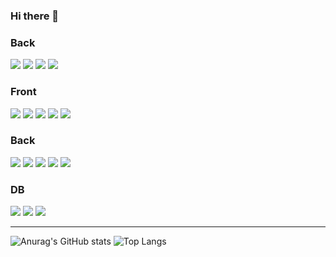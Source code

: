 ### Hi there 👋

<!--
**Ahndaegeun/Ahndaegeun** is a ✨ _special_ ✨ repository because its `README.md` (this file) appears on your GitHub profile.

Here are some ideas to get you started:

- 🔭 I’m currently working on ...
- 🌱 I’m currently learning ...
- 👯 I’m looking to collaborate on ...
- 🤔 I’m looking for help with ...
- 💬 Ask me about ...
- 📫 How to reach me: ...
- 😄 Pronouns: ...
- ⚡ Fun fact: ...
-->

<h3>Back</h3>
<div>
<img src="https://img.shields.io/badge/Java-F7DF1E?style=for-the badge&logo=Java&logoColor=FFFFFF"/>
<img src="https://img.shields.io/badge/Kotlin-F7DF1E?style=for-the badge&logo=Kotlin&logoColor=FFFFFF"/>
<img src="https://img.shields.io/badge/C-F7DF1E?style=for-the badge&logo=C&logoColor=FFFFFF"/>
<img src="https://img.shields.io/badge/C#-F7DF1E?style=for-the badge&logo=C Sharp&logoColor=FFFFFF"/>
</div>

<h3>Front</h3>
<div>
<img src="https://img.shields.io/badge/JavaScript-F7DF1E?style=for-the badge&logo=JavaScript&logoColor=FFFFFF"/>
<img src="https://img.shields.io/badge/HTML5-E34F26?style=for-the badge&logo=HTML5&logoColor=FFFFFF"/>
<img src="https://img.shields.io/badge/CSS3-1572B6?style=for-the badge&logo=CSS3&logoColor=FFFFFF"/>
<img src="https://img.shields.io/badge/Thymeleaf-4FC08D?style=for-the badge&logo=Thymeleaf&logoColor=FFFFFF"/>
<img src="https://img.shields.io/badge/jQuery-0769AD?style=for-the badge&logo=jQuery&logoColor=FFFFFF"/>
</div>

<h3>Back</h3>
<div>
<img src="https://img.shields.io/badge/Java-007396?style=for-the badge&logo=Java&logoColor=FFFFFF"/>
<img src="https://img.shields.io/badge/Hibernate-59666C?style=for-the badge&logo=Hibernate&logoColor=FFFFFF"/>
<img src="https://img.shields.io/badge/Spring-6DB33F?style=for-the badge&logo=Spring&logoColor=FFFFFF"/>
<img src="https://img.shields.io/badge/SpringBoot-6DB33F?style=for-the badge&logo=SpringBoot&logoColor=FFFFFF"/>
<img src="https://img.shields.io/badge/ThymeLeaf-6DB33F?style=for-the badge&logo=ThymeLeaf&logoColor=FFFFFF"/>
</div>

<h3>DB</h3>
<div>
<img src="https://img.shields.io/badge/Oracle-F80000?style=for-the badge&logo=Oracle&logoColor=FFFFFF"/>
<img src="https://img.shields.io/badge/MariaDB-003545?style=for-the badge&logo=MariaDB&logoColor=FFFFFF"/>
<img src="https://img.shields.io/badge/MySQL-4479A1?style=for-the badge&logo=MySQL&logoColor=FFFFFF"/>
</div>

<hr>
  
![Anurag's GitHub stats](https://github-readme-stats.vercel.app/api?username=ahndaegeun&show_icons=true&theme=radical)
![Top Langs](https://github-readme-stats.vercel.app/api/top-langs/?username=zerochae&theme=github_dark&layout=default&hide_border=true&hide_title=true)
